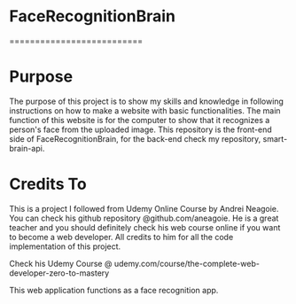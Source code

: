 # FaceRecognitionBrain
==========================






Purpose
==========================

The purpose of this project is to show my skills and knowledge in following instructions on how to make a website with basic functionalities. The main function of this website is for the computer to show that it recognizes a person's face from the uploaded image. This repository is the front-end side of FaceRecognitionBrain, for the back-end check my repository, smart-brain-api.

Credits To
==========================

This is a project I followed from Udemy Online Course by Andrei Neagoie.
You can check his github repository @github.com/aneagoie. He is a great teacher and you should definitely check his web course online if you want to become a web developer.
All credits to him for all the code implementation of this project.

Check his Udemy Course @ udemy.com/course/the-complete-web-developer-zero-to-mastery

This web application functions as a face recognition app.
